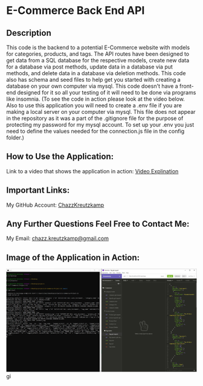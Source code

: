 # E-Commerce Back End API

## Description

This code is the backend to a potential E-Commerce website with models for categories, products, and tags. The API routes have been designed to get data from a SQL database for the respective models, create new data for a database via post methods, update data in a database via put methods, and delete data in a database via deletion methods. This code also has schema and seed files to help get you started with creating a database on your own computer via mysql. This code doesn't have a front-end designed for it so all your testing of it will need to be done via programs like insomnia. (To see the code in action please look at the video below. Also to use this application you will need to create a .env file if you are making a local server on your computer via mysql. This file does not appear in the repository as it was a part of the .gitignore file for the purpose of protecting my password for my mysql account. To set up your .env you just need to define the values needed for the connection.js file in the config folder.)

## How to Use the Application:

Link to a video that shows the application in action: [Video Explination](https://drive.google.com/file/d/1GVRqerFwRq5Nr4GfIE_H2IObnsgk3eJx/view)

## Important Links:

My GitHub Account: [ChazzKreutzkamp](https://github.com/ChazzKreutzkamp)

## Any Further Questions Feel Free to Contact Me:

My Email: chazz.kreutzkamp@gmail.com

## Image of the Application in Action:

![al text](https://github.com/ChazzKreutzkamp/E-Commerce-Project-13/blob/main/README_IMAGE/app-in-action.JPG)gi